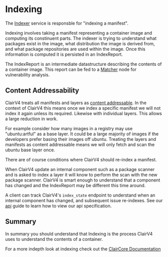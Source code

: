 # Indexing

The [Indexer](../reference/indexer.md) service is responsble for "indexing a manifest".

Indexing involves taking a manifest representing a container image and computing its constinuent parts. The indexer is trying to understand what packages exist in the image, what distribution the image is derived from, and what package repositories are used within the image. Once this information is computed it is persisted in an IndexReport.

The IndexReport is an intermediate datastructure describing the contents of a container image. This report can be fed to a [Matcher](../reference/matcher.md) node for vulnerability analysis.

## Content Addressability

ClairV4 treats all manifests and layers as [content addressable](https://en.wikipedia.org/wiki/Content-addressable_storage). In the context of ClairV4 this means once we index a specific manifest we will not index it again unless its required. Likewise with individual layers. This allows a large reduction in work. 

For example consider how many images in a registry may use "ubuntu:artful" as a base layer. It could be a large majority of images if the developers prefer basing their images off ubuntu. Treating the layers and manifests as content addressable means we will only fetch and scan the ubuntu base layer once.

There are of course conditions where ClairV4 should re-index a manifest. 

When ClairV4 update an internal component such as a package scanner and is asked to index a layer it will know to perform the scan with the new package scanner. ClairV4 is smart enough to understand that a component has changed and the IndexReport may be different this time around. 

A client can track ClairV4's `index_state` endpoint to understand when an internal component has changed, and subsequent issue re-indexes. See our [api](../howto/api.md) guide to learn how to view our api specification.

## Summary

In summary you should understand that Indexing is the process ClairV4 uses to understand the contents of a container.

For a more indepth look at indexing check out the [ClairCore Documentation](https://quay.github.io/claircore/)
